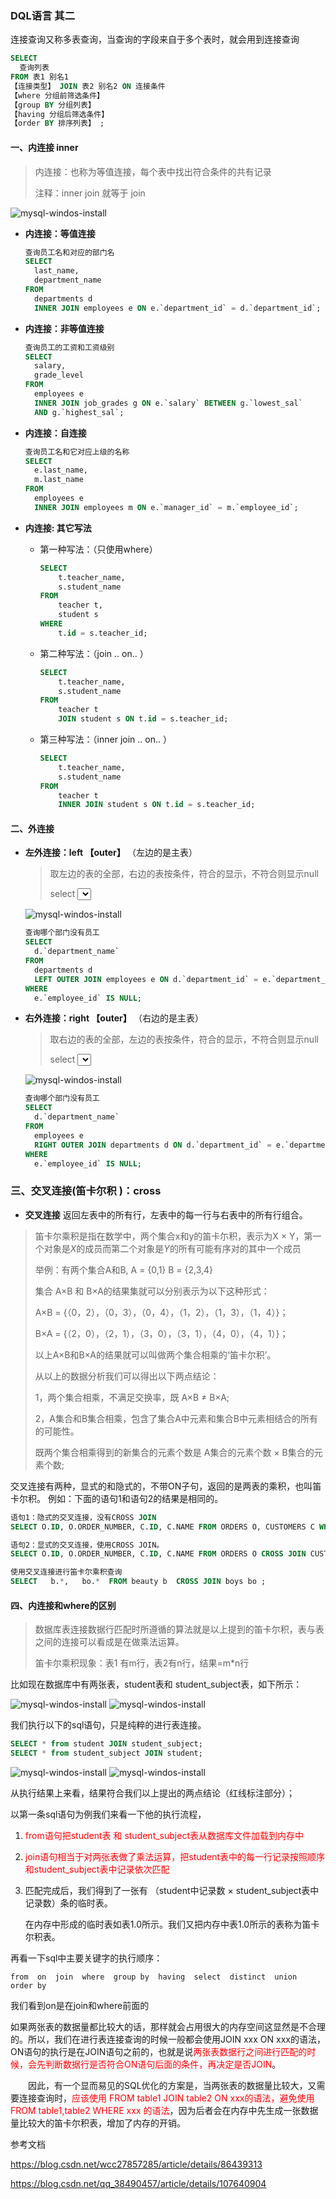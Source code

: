 ### DQL语言   其二

连接查询又称多表查询，当查询的字段来自于多个表时，就会用到连接查询

```sql
SELECT 
  查询列表 
FROM 表1 别名1 
【连接类型】 JOIN 表2 别名2 ON 连接条件 
【where 分组前筛选条件】
【group BY 分组列表】
【having 分组后筛选条件】
【order BY 排序列表】 ;
```

#### 一、内连接 inner

> 内连接：也称为等值连接，每个表中找出符合条件的共有记录 
>
> 注释：inner join 就等于 join 

![mysql-windos-install](../images/mysql-commind-innerjoin.gif)

- <b> 内连接：等值连接  </b> 

  ```sql
  查询员工名和对应的部门名
  SELECT
  	last_name,
  	department_name 
  FROM
  	departments d
  	INNER JOIN employees e ON e.`department_id` = d.`department_id`;
  ```

- <b> 内连接：非等值连接 </b> 

  ```sql
  查询员工的工资和工资级别
  SELECT
  	salary,
  	grade_level 
  FROM
  	employees e
  	INNER JOIN job_grades g ON e.`salary` BETWEEN g.`lowest_sal` 
  	AND g.`highest_sal`;
  ```

- <b> 内连接：自连接  </b>

  ```sql
  查询员工名和它对应上级的名称
  SELECT
  	e.last_name,
  	m.last_name 
  FROM
  	employees e
  	INNER JOIN employees m ON e.`manager_id` = m.`employee_id`;
  ```

- <b>内连接: 其它写法 </b>

  - 第一种写法：（只使用where）
  
    ```sql
    SELECT
    	t.teacher_name,
    	s.student_name 
    FROM
    	teacher t,
    	student s 
    WHERE
    	t.id = s.teacher_id;
    ```
    
  - 第二种写法：（join .. on.. ）
  
    ```sql
    SELECT
    	t.teacher_name,
    	s.student_name 
    FROM
    	teacher t
    	JOIN student s ON t.id = s.teacher_id;
    ```
  
  - 第三种写法：（inner join .. on.. ）
  
    ```sql
    SELECT
    	t.teacher_name,
    	s.student_name 
    FROM
    	teacher t
    	INNER JOIN student s ON t.id = s.teacher_id;
    ```

#### 二、外连接

- <b>左外连接：left 【outer】 </b> （左边的是主表）

  >   取左边的表的全部，右边的表按条件，符合的显示，不符合则显示null 
  >
  >  select <select list> from A left join B on A.id=B.id 

  <img src="../images/mysql-commind-leftjoin.png" alt="mysql-windos-install"  />

  ```sql
  查询哪个部门没有员工
  SELECT
  	d.`department_name` 
  FROM
  	departments d
  	LEFT OUTER JOIN employees e ON d.`department_id` = e.`department_id` 
  WHERE
  	e.`employee_id` IS NULL;
  ```

- <b>右外连接：right 【outer】 </b>（右边的是主表）

  >  取右边的表的全部，左边的表按条件，符合的显示，不符合则显示null 
  >
  >  select <select list> from A right join B on A.id=B.id 

  <img src="../images/mysql-commind-rightjoin.png" alt="mysql-windos-install"  />

  

  ```sql
  查询哪个部门没有员工
  SELECT
  	d.`department_name` 
  FROM
  	employees e
  	RIGHT OUTER JOIN departments d ON d.`department_id` = e.`department_id` 
  WHERE
  	e.`employee_id` IS NULL;
  ```

### 三、<b>交叉连接(笛卡尔积 )：cross </b> 

-  <b>交叉连接</b> 返回左表中的所有行，左表中的每一行与右表中的所有行组合。

  > 笛卡尔乘积是指在数学中，两个集合x和y的笛卡尓积，表示为X × Y，第一个对象是*X*的成员而第二个对象是*Y*的所有可能有序对的其中一个成员
  >
  > 举例：有两个集合A和B,  A = {0,1}   B = {2,3,4}
  >
  > 集合 A×B 和 B×A的结果集就可以分别表示为以下这种形式：
  >
  > A×B = {（0，2），（0，3），（0，4），（1，2），（1，3），（1，4）}；
  >
  > B×A = {（2，0），（2，1），（3，0），（3，1），（4，0），（4，1）}；
  >
  > 以上A×B和B×A的结果就可以叫做两个集合相乘的‘笛卡尔积’。
  >
  > 从以上的数据分析我们可以得出以下两点结论：
  >
  > 1，两个集合相乘，不满足交换率，既 A×B ≠ B×A;
  >
  > 2，A集合和B集合相乘，包含了集合A中元素和集合B中元素相结合的所有的可能性。
  >
  > 既两个集合相乘得到的新集合的元素个数是 A集合的元素个数 × B集合的元素个数;

  交叉连接有两种，显式的和隐式的，不带ON子句，返回的是两表的乘积，也叫笛卡尔积。
  例如：下面的语句1和语句2的结果是相同的。

  ```sql
  语句1：隐式的交叉连接，没有CROSS JOIN
  SELECT O.ID, O.ORDER_NUMBER, C.ID, C.NAME FROM ORDERS O, CUSTOMERS C WHERE O.ID=1;
  
  语句2：显式的交叉连接，使用CROSS JOIN。
  SELECT O.ID, O.ORDER_NUMBER, C.ID, C.NAME FROM ORDERS O CROSS JOIN CUSTOMERS C WHERE O.ID=1;
  ```

  ```sql
  使用交叉连接进行笛卡尔乘积查询
  SELECT   b.*,   bo.*  FROM beauty b  CROSS JOIN boys bo ;
  ```

####  四、内连接和where的区别

> 数据库表连接数据行匹配时所遵循的算法就是以上提到的笛卡尔积，表与表之间的连接可以看成是在做乘法运算。
>
> 笛卡尔乘积现象：表1 有m行，表2有n行，结果=m*n行
>

  比如现在数据库中有两张表，student表和 student_subject表，如下所示：

 <div overflow=hidden>
	<img src="../images/mysql-commind-wherejoin-01.png" alt="mysql-windos-install"  />
	<img src="../images/mysql-commind-wherejoin-02.png" alt="mysql-windos-install"  />
</div>

我们执行以下的sql语句，只是纯粹的进行表连接。

```sql
SELECT * from student JOIN student_subject;
SELECT * from student_subject JOIN student;
```

 <div overflow=hidden>
	<img src="../images/mysql-commind-wherejoin-03.png" alt="mysql-windos-install"  />
	<img src="../images/mysql-commind-wherejoin-04.png" alt="mysql-windos-install"  />
</div>

从执行结果上来看，结果符合我们以上提出的两点结论（红线标注部分）；

以第一条sql语句为例我们来看一下他的执行流程，

1. <font color=red>from语句把student表 和 student_subject表从数据库文件加载到内存中</font>

2. <font color=red>join语句相当于对两张表做了乘法运算，把student表中的每一行记录按照顺序和student_subject表中记录依次匹配</font>

3. 匹配完成后，我们得到了一张有 （student中记录数 × student_subject表中记录数）条的临时表。 

   在内存中形成的临时表如表1.0所示。我们又把内存中表1.0所示的表称为笛卡尔积表。　　

再看一下sql中主要关键字的执行顺序：

``` from  on  join  where  group by  having  select  distinct  union  order by  ```

 我们看到on是在join和where前面的

​    如果两张表的数据量都比较大的话，那样就会占用很大的内存空间这显然是不合理的。所以，我们在进行表连接查询的时候一般都会使用JOIN xxx ON xxx的语法，ON语句的执行是在JOIN语句之前的，也就是说<font color=red>两张表数据行之间进行匹配的时候，会先判断数据行是否符合ON语句后面的条件，再决定是否JOIN</font>。

　　因此，有一个显而易见的SQL优化的方案是，当两张表的数据量比较大，又需要连接查询时，<font color=red>应该使用 FROM table1 JOIN table2 ON xxx的语法，避免使用 FROM table1,table2 WHERE xxx 的语法</font>，因为后者会在内存中先生成一张数据量比较大的笛卡尔积表，增加了内存的开销。



参考文档

https://blog.csdn.net/wcc27857285/article/details/86439313

https://blog.csdn.net/qq_38490457/article/details/107640904

